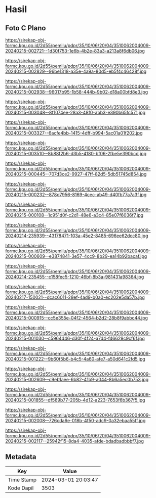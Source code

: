 # Hasil

## Foto C Plano

https://sirekap-obj-formc.kpu.go.id/2d55/pemilu/pdpr/35/10/06/20/04/3510062004009-20240215-002721--1d30f753-1e6b-4b2e-83a3-a213a8f6db06.jpg

https://sirekap-obj-formc.kpu.go.id/2d55/pemilu/pdpr/35/10/06/20/04/3510062004009-20240215-002829--96be1318-a35e-4a9a-80d5-eb5f4c46428f.jpg

https://sirekap-obj-formc.kpu.go.id/2d55/pemilu/pdpr/35/10/06/20/04/3510062004009-20240215-002938--96017b95-1b58-444b-9b02-d18a00bfd8e3.jpg

https://sirekap-obj-formc.kpu.go.id/2d55/pemilu/pdpr/35/10/06/20/04/3510062004009-20240215-003048--8f1074ee-28a3-48f0-abb3-e390b65fc571.jpg

https://sirekap-obj-formc.kpu.go.id/2d55/pemilu/pdpr/35/10/06/20/04/3510062004009-20240215-003327--6acfe4bb-1415-4dff-b994-5ac01a01f202.jpg

https://sirekap-obj-formc.kpu.go.id/2d55/pemilu/pdpr/35/10/06/20/04/3510062004009-20240215-003510--8b88f2b6-d3b5-4180-bf06-2fbe5e390bcd.jpg

https://sirekap-obj-formc.kpu.go.id/2d55/pemilu/pdpr/35/10/06/20/04/3510062004009-20240215-000445--707d3ce2-9927-47ff-82d5-5db51745d854.jpg

https://sirekap-obj-formc.kpu.go.id/2d55/pemilu/pdpr/35/10/06/20/04/3510062004009-20240215-000232--878d7956-8169-4cec-ab49-d40fb77a7a3f.jpg

https://sirekap-obj-formc.kpu.go.id/2d55/pemilu/pdpr/35/10/06/20/04/3510062004009-20240215-000108--1c951d0f-c2d1-48e6-a3c4-85e07f6036f7.jpg

https://sirekap-obj-formc.kpu.go.id/2d55/pemilu/pdpr/35/10/06/20/04/3510062004009-20240214-235939--43178471-103a-45e2-8485-696ee62dcc80.jpg

https://sirekap-obj-formc.kpu.go.id/2d55/pemilu/pdpr/35/10/06/20/04/3510062004009-20240215-000609--e3874841-3e57-4cc9-8b29-ea14b92bacaf.jpg

https://sirekap-obj-formc.kpu.go.id/2d55/pemilu/pdpr/35/10/06/20/04/3510062004009-20240214-235455--c158fec5-1210-46bf-8b3a-981431a98364.jpg

https://sirekap-obj-formc.kpu.go.id/2d55/pemilu/pdpr/35/10/06/20/04/3510062004009-20240217-150021--dcac6011-28ef-4ad9-b0a0-ec202e5da57b.jpg

https://sirekap-obj-formc.kpu.go.id/2d55/pemilu/pdpr/35/10/06/20/04/3510062004009-20240215-000915--cc5e355e-04f2-4564-b2d2-28b8f9abbc44.jpg

https://sirekap-obj-formc.kpu.go.id/2d55/pemilu/pdpr/35/10/06/20/04/3510062004009-20240215-001030--c5964d46-d30f-4f24-a7d4-f46629c9cf6f.jpg

https://sirekap-obj-formc.kpu.go.id/2d55/pemilu/pdpr/35/10/06/20/04/3510062004009-20240215-001222--9b60f5b6-b4c5-4a60-afe7-a50d641c2fd5.jpg

https://sirekap-obj-formc.kpu.go.id/2d55/pemilu/pdpr/35/10/06/20/04/3510062004009-20240215-002609--c9eb1aee-6b82-41b9-a044-8b6a5ec0b753.jpg

https://sirekap-obj-formc.kpu.go.id/2d55/pemilu/pdpr/35/10/06/20/04/3510062004009-20240215-001855--df569b77-205b-4d12-a223-7653f6b367f5.jpg

https://sirekap-obj-formc.kpu.go.id/2d55/pemilu/pdpr/35/10/06/20/04/3510062004009-20240215-002008--726cda6e-018b-4f50-adc9-0a32ebaa55ff.jpg

https://sirekap-obj-formc.kpu.go.id/2d55/pemilu/pdpr/35/10/06/20/04/3510062004009-20240215-002117--25942f15-8da4-4035-afde-bdadbadbbbf7.jpg


## Metadata

| Key        | Value               |
| ---------- | ------------------- |
| Time Stamp | 2024-03-01 20:03:47 |
| Kode Dapil | 3503                |



